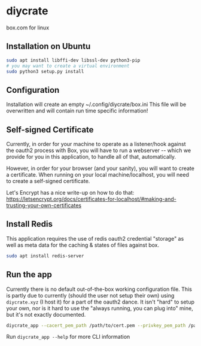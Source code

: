 # diycrate
box.com for linux

## Installation on Ubuntu
```bash
sudo apt install libffi-dev libssl-dev python3-pip
# you may want to create a virtual environment
sudo python3 setup.py install
```
## Configuration

Installation will create an empty ~/.config/diycrate/box.ini
This file will be overwritten and will contain run time specific information!

## Self-signed Certificate

Currently, in order for your machine to operate as a listener/hook against the oauth2 process with Box, you will 
have to run a webserver -- which we provide for you in this application, to handle all of that, automatically.

However, in order for your browser (and your sanity), you will want to create a certificate. When running on your 
local  machine/localhost, you will need to create a self-signed certificate.

Let's Encrypt has a nice write-up on how to do that: https://letsencrypt.org/docs/certificates-for-localhost/#making-and-trusting-your-own-certificates


## Install Redis

This application requires the use of redis oauth2 credential "storage" as well as meta data for the caching & states
of files against box.

```bash
sudo apt install redis-server
```

## Run the app

Currently there is no default out-of-the-box working configuration file. This is partly due to currently (should the user not setup their own) using `diycrate.xyz` (I host it) for a part of the oauth2 dance. It isn't "hard" to setup your own, nor is it hard to use the "always running, you can plug into" mine, but it's not exactly documented.

```bash
diycrate_app --cacert_pem_path /path/to/cert.pem --privkey_pem_path /path/to/privkey.pem 
```

Run `diycrate_app --help` for more CLI information